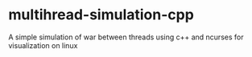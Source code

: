 # multihread-simulation-cpp
A simple simulation of war between threads using c++ and ncurses for visualization on linux
